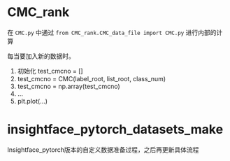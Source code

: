 # CMC_rank

在 `CMC.py` 中通过 `from CMC_rank.CMC_data_file import CMC.py` 进行内部的计算

每当要加入新的数据时。

1. 初始化 test_cmcno = []
2. test_cmcno = CMC(label_root, list_root, class_num)
3. test_cmcno = np.array(test_cmcno)
4. ...
5. plt.plot(...)

# insightface_pytorch_datasets_make

Insightface_pytorch版本的自定义数据准备过程，之后再更新具体流程